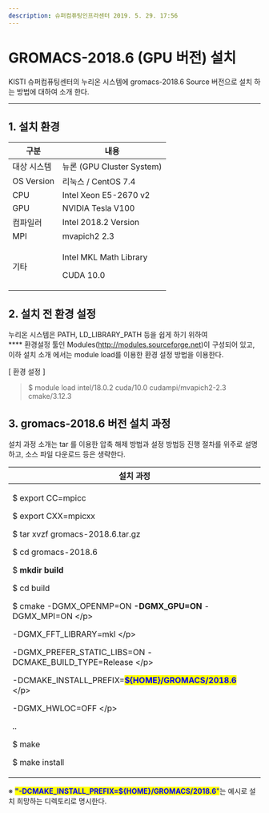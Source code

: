 ```yaml
---
description: 슈퍼컴퓨팅인프라센터 2019. 5. 29. 17:56
---
```


# GROMACS-2018.6 (GPU 버전) 설치

KISTI 슈퍼컴퓨팅센터의 누리온 시스템에 gromacs-2018.6 Source 버전으로 설치 하는 방법에 대하여 소개 한다.

****

## **1. 설치 환경**

|   **구분**       | **내용**                                        |
| -------------- | --------------------------------------------- |
|  대상 시스템        | 뉴론 (GPU Cluster System)                       |
|  OS Version    | 리눅스 / CentOS 7.4                              |
|  CPU           | Intel Xeon E5-2670 v2                         |
|  GPU           | NVIDIA Tesla V100                             |
|  컴파일러          | Intel 2018.2 Version                          |
|  MPI           | mvapich2 2.3                                  |
| <p> 기타<br></p> | <p>Intel MKL Math Library</p><p>CUDA 10.0</p> |



## **2. 설치 전 환경 설정**

&#x20; 누리온 시스템은 PATH, LD\_LIBRARY\_PATH 등을 쉽게 하기 위하여 \
****  환경설정 툴인 Modules(http://modules.sourceforge.net)이 구성되어 있고,\
&#x20; 이하 설치 소개 에서는 module load를 이용한 환경 설정 방법을 이용한다.



\[ 환경 설정 ]

> &#x20;$ module load intel/18.0.2 cuda/10.0 cudampi/mvapich2-2.3 cmake/3.12.3

## **3. gromacs-2018.6 버전 설치 과정**

&#x20;설치 과정 소개는 tar 를 이용한 압축 해제 방법과 설정 방법등 진행 절차를 위주로 설명하고, 소스 파일 다운로드 등은 생략한다. &#x20;

|  **설치 과정**                                                                                                                                                                                                                                                                                                                                                                                                                                                                                                                               |
| ---------------------------------------------------------------------------------------------------------------------------------------------------------------------------------------------------------------------------------------------------------------------------------------------------------------------------------------------------------------------------------------------------------------------------------------------------------------------------------------------------------------------------------------- |
| <p>$ export CC=mpicc </p><p>$ export CXX=mpicxx </p><p></p><p>$ tar xvzf gromacs-2018.6.tar.gz</p><p>$ cd gromacs-2018.6</p><p>$ <strong>mkdir build</strong></p><p>$ cd build</p><p>$ cmake -DGMX_OPENMP=ON <strong>-DGMX_GPU=ON</strong> -DGMX_MPI=ON  \</p><p>-DGMX_FFT_LIBRARY=mkl \</p><p>-DGMX_PREFER_STATIC_LIBS=ON -DCMAKE_BUILD_TYPE=Release \</p><p>-DCMAKE_INSTALL_PREFIX=<mark style="color:blue;"><strong>${HOME}/GROMACS/2018.6</strong></mark> \</p><p>-DGMX_HWLOC=OFF \</p><p>..</p><p> $ make</p><p> $ make install</p> |

※ <mark style="color:blue;">**"-DCMAKE\_INSTALL\_PREFIX=${HOME}/GROMACS/2018.6**</mark><mark style="color:blue;">"</mark>는 예시로 설치 희망하는 디렉토리로 명시한다.
